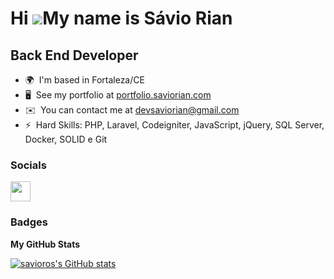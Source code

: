 Hi ![](https://user-images.githubusercontent.com/18350557/176309783-0785949b-9127-417c-8b55-ab5a4333674e.gif)My name is Sávio Rian
==================================================================================================================================

Back End Developer
-------------------

* 🌍  I'm based in Fortaleza/CE
* 🖥️  See my portfolio at [portfolio.saviorian.com](https://portfolio.saviorian.com)
* ✉️  You can contact me at [devsaviorian@gmail.com](mailto:devsaviorian@gmail.com)
* ⚡  Hard Skills: PHP, Laravel, Codeigniter, JavaScript, jQuery, SQL Server, Docker, SOLID e Git


### Socials

<p align="left"> <a href="https://www.linkedin.com/in/dev-savio-oliveira/" target="_blank" rel="noreferrer"><img src="https://raw.githubusercontent.com/danielcranney/readme-generator/main/public/icons/socials/linkedin.svg" width="32" height="32" /></a></p>

### Badges

<b>My GitHub Stats</b>

<a href="http://www.github.com/savioros"><img src="https://github-readme-stats.vercel.app/api?username=savioros&show_icons=true&hide=&count_private=true&title_color=0891b2&text_color=ffffff&icon_color=0891b2&bg_color=1c1917&hide_border=true&show_icons=true" alt="savioros's GitHub stats" /></a>
